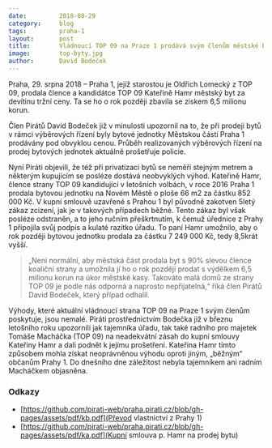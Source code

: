```yaml
---
date:         2018-08-29
category:     blog
tags:         praha-1
layout:       post
title:        Vládnoucí TOP 09 na Praze 1 prodává svým členům městské byty za hubičku
image:        top-byty.jpg
author:       David Bodeček
---
```


Praha, 29. srpna 2018 – Praha 1, jejíž starostou je Oldřich Lomecký z TOP 09, prodala člence a kandidátce TOP 09 Kateřině Hamr městský byt za devítinu tržní ceny. Ta se ho o rok později zbavila se ziskem 6,5 milionu korun.

Člen Pirátů David Bodeček již v minulosti upozornil na to, že při prodeji bytů v rámci výběrových řízení byly bytové jednotky Městskou částí Praha 1 prodávány pod obvyklou cenou. Průběh realizovaných výběrových řízení na prodej bytových jednotek aktuálně prošetřuje policie.

Nyní Piráti objevili, že též při privatizaci bytů se neměří stejným metrem a některým kupujícím se posléze dostává neobvyklých výhod. Kateřině Hamr, člence strany TOP 09 kandidující v letošních volbách, v roce 2016 Praha 1 prodala bytovou jednotku na Novém Městě o ploše 66 m2 za částku 852 000 Kč. V kupní smlouvě uzavřené s Prahou 1 byl původně zakotven 5letý zákaz zcizení, jak je v takových případech běžné. Tento zákaz byl však posléze odstraněn, a to jeho ručním přeškrtnutím, k čemuž úřednice z Prahy 1 připojila svůj podpis a kulaté razítko úřadu. To paní Hamr umožnilo, aby o rok později bytovou jednotku prodala za částku 7 249 000 Kč, tedy 8,5krát vyšší. 

> „Není normální, aby městská část prodala byt s 90% slevou člence koaliční strany a umožnila jí ho o rok později prodat s výdělkem 6,5 milionu korun na úkor městské kasy. Takováto malá domů ze strany TOP 09 je podle nás odporná a naprosto nepřijatelná,“ říká člen Pirátů David Bodeček, který případ odhalil.

Výhody, které aktuální vládnoucí strana TOP 09 na Praze 1 svým členům poskytuje, jsou nemalé. Piráti prostřednictvím Bodečka již v březnu letošního roku upozornili jak tajemníka úřadu, tak také radního pro majetek Tomáše Macháčka (TOP 09) na neadekvátní zásah do kupní smlouvy Kateřiny Hamr a dali podnět k jejímu prošetření. Kateřina Hamr tímto způsobem mohla získat neoprávněnou výhodu oproti jiným, „běžným“ občanům Prahy 1. Do dnešního dne záležitost nebyla tajemníkem ani radním Macháčkem objasněna.

### Odkazy 

* [https://github.com/pirati-web/praha.pirati.cz/blob/gh-pages/assets/pdf/kb.pdf](Převod vlastnictví z Prahy 1)
* [https://github.com/pirati-web/praha.pirati.cz/blob/gh-pages/assets/pdf/ka.pdf](Kupní smlouva p. Hamr na prodej bytu)


